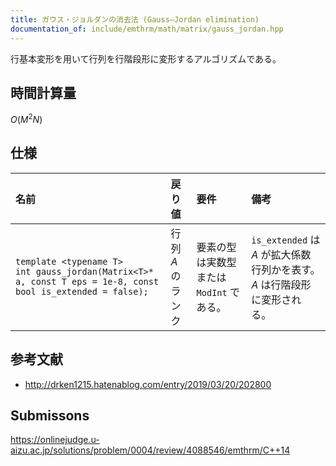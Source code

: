 ```yaml
---
title: ガウス・ジョルダンの消去法 (Gauss–Jordan elimination)
documentation_of: include/emthrm/math/matrix/gauss_jordan.hpp
---
```


行基本変形を用いて行列を行階段形に変形するアルゴリズムである。


## 時間計算量

$O(M^2 N)$


## 仕様

|名前|戻り値|要件|備考|
|:--|:--|:--|:--|
|`template <typename T>`<br>`int gauss_jordan(Matrix<T>* a, const T eps = 1e-8, const bool is_extended = false);`|行列 $A$ のランク|要素の型は実数型または `ModInt` である。|`is_extended` は $A$ が拡大係数行列かを表す。<br>$A$ は行階段形に変形される。|


## 参考文献

- http://drken1215.hatenablog.com/entry/2019/03/20/202800


## Submissons

https://onlinejudge.u-aizu.ac.jp/solutions/problem/0004/review/4088546/emthrm/C++14
